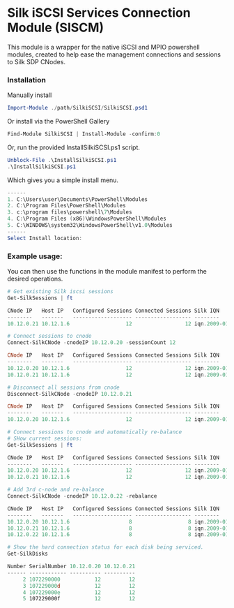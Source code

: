 # Silk iSCSI Services Connection Module (SISCM)
This module is a wrapper for the native iSCSI and MPIO powershell modules, created to help ease the management connections and sessions to Silk SDP CNodes. 

### Installation 
Manually install
```powershell
Import-Module ./path/SilkiSCSI/SilkiSCSI.psd1
```

Or install via the PowerShell Gallery
```powershell
Find-Module SilkiSCSI | Install-Module -confirm:0
```

Or, run the provided InstallSilkiSCSI.ps1 script. 
```powershell
Unblock-File .\InstallSilkiSCSI.ps1
.\InstallSilkiSCSI.ps1
```
Which gives you a simple install menu. 
```powershell
------
1. C:\Users\user\Documents\PowerShell\Modules
2. C:\Program Files\PowerShell\Modules
3. c:\program files\powershell\7\Modules
4. C:\Program Files (x86)\WindowsPowerShell\Modules
5. C:\WINDOWS\system32\WindowsPowerShell\v1.0\Modules
------
Select Install location:
```

### Example usage: 



You can then use the functions in the module manifest to perform the desired operations. 
```Powershell
# Get existing Silk iscsi sessions
Get-SilkSessions | ft

CNode IP   Host IP   Configured Sessions Connected Sessions Silk IQN
--------   -------   ------------------- ------------------ --------
10.12.0.21 10.12.1.6                  12                 12 iqn.2009-01.com.kaminario:storage.k2.1077801
```

```Powershell
# Connect sessions to cnode
Connect-SilkCNode -cnodeIP 10.12.0.20 -sessionCount 12

CNode IP   Host IP   Configured Sessions Connected Sessions Silk IQN
--------   -------   ------------------- ------------------ --------
10.12.0.20 10.12.1.6                  12                 12 iqn.2009-01.com.kaminario:storage.k2.1077801
10.12.0.21 10.12.1.6                  12                 12 iqn.2009-01.com.kaminario:storage.k2.1077801
```

```Powershell
# Disconnect all sessions from cnode
Disconnect-SilkCNode -cnodeIP 10.12.0.21

CNode IP   Host IP   Configured Sessions Connected Sessions Silk IQN
--------   -------   ------------------- ------------------ --------
10.12.0.20 10.12.1.6                  12                 12 iqn.2009-01.com.kaminario:storage.k2.1077801
```

```Powershell
# Connect sessions to cnode and automatically re-balance
# SHow current sessions:
Get-SilkSessions | ft

CNode IP   Host IP   Configured Sessions Connected Sessions Silk IQN
--------   -------   ------------------- ------------------ --------
10.12.0.20 10.12.1.6                  12                 12 iqn.2009-01.com.kaminario:storage.k2.1077801
10.12.0.21 10.12.1.6                  12                 12 iqn.2009-01.com.kaminario:storage.k2.1077801

# Add 3rd c-node and re-balance
Connect-SilkCNode -cnodeIP 10.12.0.22 -rebalance

CNode IP   Host IP   Configured Sessions Connected Sessions Silk IQN
--------   -------   ------------------- ------------------ --------
10.12.0.20 10.12.1.6                   8                  8 iqn.2009-01.com.kaminario:storage.k2.1077801
10.12.0.21 10.12.1.6                   8                  8 iqn.2009-01.com.kaminario:storage.k2.1077801
10.12.0.22 10.12.1.6                   8                  8 iqn.2009-01.com.kaminario:storage.k2.1077801
```

```Powershell
# Show the hard connection status for each disk being serviced. 
Get-SilkDisks

Number SerialNumber 10.12.0.20 10.12.0.21
------ ------------ ---------- ----------
     2 1072290000           12         12
     3 107229000d           12         12
     4 107229000e           12         12
     5 107229000f           12         12
```
